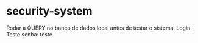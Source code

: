 # security-system
Rodar a QUERY no banco de dados local antes de testar o sistema.
Login: Teste
senha: teste
